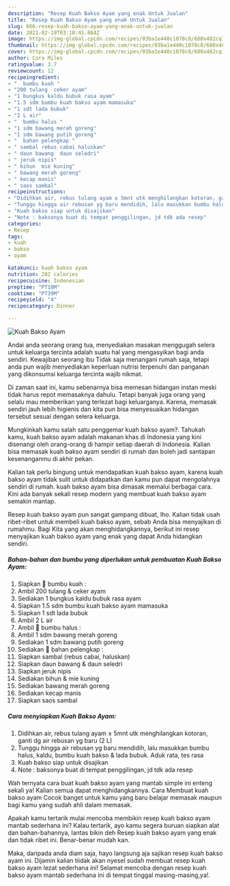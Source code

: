 ```yaml
---
description: "Resep Kuah Bakso Ayam yang enak Untuk Jualan"
title: "Resep Kuah Bakso Ayam yang enak Untuk Jualan"
slug: 666-resep-kuah-bakso-ayam-yang-enak-untuk-jualan
date: 2021-02-19T03:18:41.884Z
image: https://img-global.cpcdn.com/recipes/03ba1e440c1078c8/680x482cq70/kuah-bakso-ayam-foto-resep-utama.jpg
thumbnail: https://img-global.cpcdn.com/recipes/03ba1e440c1078c8/680x482cq70/kuah-bakso-ayam-foto-resep-utama.jpg
cover: https://img-global.cpcdn.com/recipes/03ba1e440c1078c8/680x482cq70/kuah-bakso-ayam-foto-resep-utama.jpg
author: Cora Miles
ratingvalue: 3.7
reviewcount: 12
recipeingredient:
- "  bumbu kuah "
- "200 tulang  ceker ayam"
- "1 bungkus kaldu bubuk rasa ayam"
- "1.5 sdm bumbu kuah bakso ayam mamasuka"
- "1 sdt lada bubuk"
- "2 L air"
- "  bumbu halus "
- "1 sdm bawang merah goreng"
- "1 sdm bawang putih goreng"
- "  bahan pelengkap "
- " sambal rebus cabai haluskan"
- " daun bawang  daun seledri"
- " jeruk nipis"
- " bihun  mie kuning"
- " bawang merah goreng"
- " kecap manis"
- " saos sambal"
recipeinstructions:
- "Didihkan air, rebus tulang ayam ± 5mnt utk menghilangkan kotoran, ganti dg air rebusan yg baru (2 L)"
- "Tunggu hingga air rebusan yg baru mendidih, lalu masukkan bumbu halus, kaldu, bumbu kuah bakso &amp; lada bubuk. Aduk rata, tes rasa"
- "Kuah bakso siap untuk disajikan"
- "Note : baksonya buat di tempat penggilingan, jd tdk ada resep"
categories:
- Resep
tags:
- kuah
- bakso
- ayam

katakunci: kuah bakso ayam 
nutrition: 282 calories
recipecuisine: Indonesian
preptime: "PT10M"
cooktime: "PT39M"
recipeyield: "4"
recipecategory: Dinner

---
```



![Kuah Bakso Ayam](https://img-global.cpcdn.com/recipes/03ba1e440c1078c8/680x482cq70/kuah-bakso-ayam-foto-resep-utama.jpg)

Andai anda seorang orang tua, menyediakan masakan menggugah selera untuk keluarga tercinta adalah suatu hal yang mengasyikan bagi anda sendiri. Kewajiban seorang ibu Tidak saja menangani rumah saja, tetapi anda pun wajib menyediakan keperluan nutrisi terpenuhi dan panganan yang dikonsumsi keluarga tercinta wajib nikmat.

Di zaman  saat ini, kamu sebenarnya bisa memesan hidangan instan meski tidak harus repot memasaknya dahulu. Tetapi banyak juga orang yang selalu mau memberikan yang terlezat bagi keluarganya. Karena, memasak sendiri jauh lebih higienis dan kita pun bisa menyesuaikan hidangan tersebut sesuai dengan selera keluarga. 



Mungkinkah kamu salah satu penggemar kuah bakso ayam?. Tahukah kamu, kuah bakso ayam adalah makanan khas di Indonesia yang kini disenangi oleh orang-orang di hampir setiap daerah di Indonesia. Kalian bisa memasak kuah bakso ayam sendiri di rumah dan boleh jadi santapan kesenanganmu di akhir pekan.

Kalian tak perlu bingung untuk mendapatkan kuah bakso ayam, karena kuah bakso ayam tidak sulit untuk didapatkan dan kamu pun dapat mengolahnya sendiri di rumah. kuah bakso ayam bisa dimasak memalui berbagai cara. Kini ada banyak sekali resep modern yang membuat kuah bakso ayam semakin mantap.

Resep kuah bakso ayam pun sangat gampang dibuat, lho. Kalian tidak usah ribet-ribet untuk membeli kuah bakso ayam, sebab Anda bisa menyajikan di rumahmu. Bagi Kita yang akan menghidangkannya, berikut ini resep menyajikan kuah bakso ayam yang enak yang dapat Anda hidangkan sendiri.

<!--inarticleads1-->

##### Bahan-bahan dan bumbu yang diperlukan untuk pembuatan Kuah Bakso Ayam:

1. Siapkan  🥥 bumbu kuah :
1. Ambil 200 tulang &amp; ceker ayam
1. Sediakan 1 bungkus kaldu bubuk rasa ayam
1. Siapkan 1.5 sdm bumbu kuah bakso ayam mamasuka
1. Siapkan 1 sdt lada bubuk
1. Ambil 2 L air
1. Ambil  🥥 bumbu halus :
1. Ambil 1 sdm bawang merah goreng
1. Sediakan 1 sdm bawang putih goreng
1. Sediakan  🥥 bahan pelengkap :
1. Siapkan  sambal (rebus cabai, haluskan)
1. Siapkan  daun bawang &amp; daun seledri
1. Siapkan  jeruk nipis
1. Sediakan  bihun &amp; mie kuning
1. Sediakan  bawang merah goreng
1. Sediakan  kecap manis
1. Siapkan  saos sambal




<!--inarticleads2-->

##### Cara menyiapkan Kuah Bakso Ayam:

1. Didihkan air, rebus tulang ayam ± 5mnt utk menghilangkan kotoran, ganti dg air rebusan yg baru (2 L)
1. Tunggu hingga air rebusan yg baru mendidih, lalu masukkan bumbu halus, kaldu, bumbu kuah bakso &amp; lada bubuk. Aduk rata, tes rasa
1. Kuah bakso siap untuk disajikan
1. Note : baksonya buat di tempat penggilingan, jd tdk ada resep




Wah ternyata cara buat kuah bakso ayam yang mantab simple ini enteng sekali ya! Kalian semua dapat menghidangkannya. Cara Membuat kuah bakso ayam Cocok banget untuk kamu yang baru belajar memasak maupun bagi kamu yang sudah ahli dalam memasak.

Apakah kamu tertarik mulai mencoba membikin resep kuah bakso ayam mantab sederhana ini? Kalau tertarik, ayo kamu segera buruan siapkan alat dan bahan-bahannya, lantas bikin deh Resep kuah bakso ayam yang enak dan tidak ribet ini. Benar-benar mudah kan. 

Maka, daripada anda diam saja, hayo langsung aja sajikan resep kuah bakso ayam ini. Dijamin kalian tiidak akan nyesel sudah membuat resep kuah bakso ayam lezat sederhana ini! Selamat mencoba dengan resep kuah bakso ayam mantab sederhana ini di tempat tinggal masing-masing,ya!.

